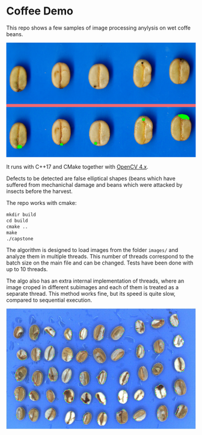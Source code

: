 # Coffee Demo

This repo shows a few samples of image processing anylysis on wet coffe beans.

![img1](assets/readme_dark.png)

It runs with C++17 and CMake together with [OpenCV 4.x](https://docs.opencv.org/master/d7/d9f/tutorial_linux_install.html).

Defects to be detected are false elliptical shapes (beans which have suffered from mechanichal damage and beans which were attacked by insects before the harvest.

The repo works with cmake:

```
mkdir build
cd build
cmake ..
make
./capstone
```

The algorithm is designed to load images from the folder `images/` and analyze them in multiple threads. This number of threads correspond to the batch size on the main file and can be changed. Tests have been done with up to 10 threads.

The algo also has an extra internal implementation of threads, where an image croped in different subimages and each of them is treated as a separate thread. This method works fine, but its speed is quite slow, compared to sequential execution. 






![img2](assets/readme_mech_damage.jpg)
